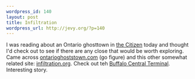 ```yaml
--- 
wordpress_id: 140
layout: post
title: Infiltration
wordpress_url: http://jevy.org/?p=140
---
```

I was reading about an Ontario ghosttown in <a href="http://ottawacitizen.com/">the Citizen</a> today and thought I'd check out to see if there are any close that would be worth exploring.  Came across <a href="http://www.ontarioghosttowns.com/">ontarioghoststown.com</a> (go figure) and this other somewhat related site: <a href="http://www.infiltration.org/">infiltration.org</a>.  Check out teh <a href="http://www.infiltration.org/abandoned-bct.html">Buffalo Central Terminal</a>.  Interesting story.
